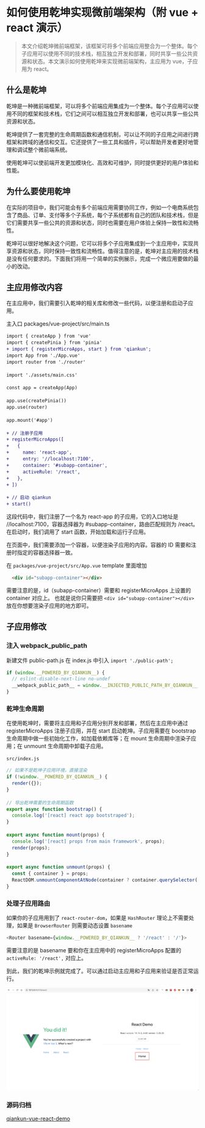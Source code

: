 # 如何使用乾坤实现微前端架构（附 vue + react 演示）

> 本文介绍乾坤微前端框架，该框架可将多个前端应用整合为一个整体。每个子应用可以使用不同的技术栈，相互独立开发和部署，同时共享一些公共资源和状态。本文演示如何使用乾坤来实现微前端架构，主应用为 vue，子应用为 react。

## 什么是乾坤

乾坤是一种微前端框架，可以将多个前端应用集成为一个整体。每个子应用可以使用不同的框架和技术栈，它们之间可以相互独立开发和部署，也可以共享一些公共资源和状态。

乾坤提供了一套完整的生命周期函数和通信机制，可以让不同的子应用之间进行跨框架和跨域的通信和交互。它还提供了一些工具和插件，可以帮助开发者更好地管理和调试整个微前端系统。

使用乾坤可以使前端开发更加模块化、高效和可维护，同时提供更好的用户体验和性能。

## 为什么要使用乾坤

在实际的项目中，我们可能会有多个前端应用需要协同工作，例如一个电商系统包含了商品、订单、支付等多个子系统，每个子系统都有自己的团队和技术栈，但是它们需要共享一些公共的资源和状态，同时也需要在用户体验上保持一致性和流畅性。

乾坤可以很好地解决这个问题，它可以将多个子应用集成到一个主应用中，实现共享资源和状态，同时保持一致性和流畅性。值得注意的是，乾坤对主应用的技术栈是没有任何要求的。下面我们将用一个简单的实例展示，完成一个微应用要做的最小的改动。

## 主应用修改内容

在主应用中，我们需要引入乾坤的相关库和修改一些代码，以便注册和启动子应用。

主入口 packages/vue-project/src/main.ts

```diff
import { createApp } from 'vue'
import { createPinia } from 'pinia'
+ import { registerMicroApps, start } from 'qiankun';
import App from './App.vue'
import router from './router'

import './assets/main.css'

const app = createApp(App)

app.use(createPinia())
app.use(router)

app.mount('#app')

+ // 注册子应用
+ registerMicroApps([
+   {
+     name: 'react-app',
+     entry: '//localhost:7100',
+     container: '#subapp-container',
+     activeRule: '/react',
+   },
+ ])

+ // 启动 qiankun
+ start()
```

这段代码中，我们注册了一个名为 react-app 的子应用，它的入口地址是 //localhost:7100，容器选择器为 #subapp-container，路由匹配规则为 /react。在启动时，我们调用了 start 函数，开始加载和运行子应用。

在页面中，我们需要添加一个容器，以便渲染子应用的内容。容器的 ID 需要和注册时指定的容器选择器一致。

在 `packages/vue-project/src/App.vue` template 里面增加 

```html
  <div id="subapp-container"></div>
```

需要注意的是，id（subapp-container）需要和 registerMicroApps 上设置的 container 对应上。
也就是说你只需要把 `<div id="subapp-container"></div>` 放在你想要渲染子应用的地方即可。

## 子应用修改

### 注入 __webpack_public_path__

新建文件 public-path.js 在 index.js 中引入 `import './public-path';`

```js
if (window.__POWERED_BY_QIANKUN__) {
  // eslint-disable-next-line no-undef
  __webpack_public_path__ = window.__INJECTED_PUBLIC_PATH_BY_QIANKUN__;
}
```

### 乾坤生命周期

在使用乾坤时，需要将主应用和子应用分别开发和部署，然后在主应用中通过 registerMicroApps 注册子应用，并在 start 启动乾坤。子应用需要在 bootstrap 生命周期中做一些初始化工作，如加载依赖库等；在 mount 生命周期中渲染子应用；在 unmount 生命周期中卸载子应用。

`src/index.js`

```js
// 如果不是乾坤子应用环境，直接渲染
if (!window.__POWERED_BY_QIANKUN__) {
  render({});
}

// 导出乾坤需要的生命周期函数
export async function bootstrap() {
  console.log('[react] react app bootstraped');
}

export async function mount(props) {
  console.log('[react] props from main framework', props);
  render(props);
}

export async function unmount(props) {
  const { container } = props;
  ReactDOM.unmountComponentAtNode(container ? container.querySelector('#root') : document.querySelector('#root'));
}
```

### 处理子应用路由

如果你的子应用用到了 `react-router-dom`，如果是 `HashRouter` 理论上不需要处理，如果是 `BrowserRouter` 则需要动态设置 `basename`

```js
<Router basename={window.__POWERED_BY_QIANKUN__ ? '/react' : '/'}>
```

需要注意的是 basename 要和你在主应用中的 registerMicroApps 配置的 `activeRule: '/react',` 对应上。

到此，我们的乾坤示例就完成了。可以通过启动主应用和子应用来验证是否正常运行。

![qiankun-vue-react](qiankun-vue-react.jpg)

### 源码归档

[qiankun-vue-react-demo](https://github.com/xiaohuoni/qiankun-vue-react-demo)

